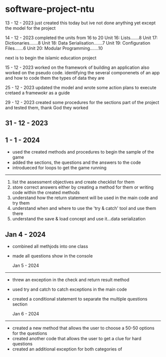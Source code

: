 # software-project-ntu
13 - 12 - 2023
 just created this today but ive not done anything yet except the model for the project

14 - 12 - 2023
completed the units from 16 to 20
Unit 16: Lists.......8
Unit 17: Dictionaries.......8
Unit 18: Data Serialisation.......7
Unit 19: Configuration Files.......6
Unit 20: Modular Programming.......10

next is to begin the islamic education project

15 - 12 - 2023
worked on the framework of building an application 
also worked on the pseudo code. identifying the several componenets of an app and how to code them
the types of data they are

25 - 12 - 2023
updated the model and wrote some action plans to execute 
cretaed a framewokr as a guide 

29 - 12 - 2023 
created some procedures for the sections part of the project and tested them, thank God they worked

31 - 12 - 2023 
-----------------------


1 - 1 - 2024 
-----------------------
- used the created methods and procedures to begin the sample of the game
- added the sections, the questions and the answers to the code
- introdueced for loops to get the game running 

---------------------------
1. list the assessment objectives and create checklist for them
2.  store correct answers either by creating a  method for them or writing code within the created methods
3. understand how the return statement will be used in the main code and try them
4. understand when and where to use the 'try & catch' tool and use them there 
5. understand the save & load concept and use it...data serialization  

Jan 4 - 2024 
-----------------------
- combined all methjods into one class
- made all questions show in the console

  Jan 5 - 2024 
-----------------------
- threw an exception in the check and return result method
- used try and catch to catch exceptions in the main code
- created a conditional statement to separate the multiple questions section

  Jan 6 - 2024 
-----------------------
- created a new method that allows the user to choose a 50-50 options for the questions
- created another code that allows the user to get a clue for hard questions
-  created an additional exception for both categories of 
